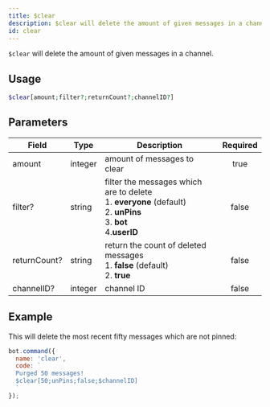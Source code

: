 ```yaml
---
title: $clear
description: $clear will delete the amount of given messages in a channel.
id: clear
---
```


`$clear` will delete the amount of given messages in a channel.

## Usage

```php
$clear[amount;filter?;returnCount?;channelID?]
```

## Parameters 


| Field        | Type    | Description                                                                                                                         | Required |
| ------------ | ------- | ----------------------------------------------------------------------------------------------------------------------------------- |:--------:|
| amount       | integer | amount of messages to clear                                                                                                         |    true   |
| filter?      | string  | filter the messages which are to delete <br /> 1. **everyone** (default) <br /> 2. **unPins** <br /> 3. **bot** <br /> 4.**userID** |    false    |
| returnCount? | string  | return the count of deleted messages <br /> 1. **false** (default) <br /> 2. **true**                                               |    false    |
| channelID?   | integer | channel ID                                                                                                                          |    false    |


## Example

This will delete the most recent fifty messages which are not pinned:

```javascript
bot.command({
  name: 'clear',
  code: `
  Purged 50 messages!
  $clear[50;unPins;false;$channelID]
  `
});
```
